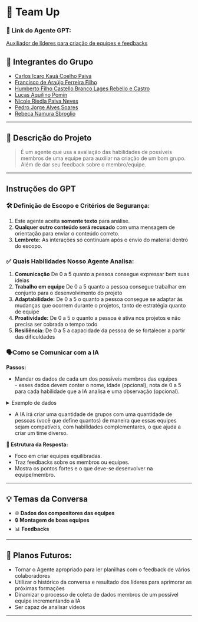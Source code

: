 # **🎯 Team Up**






### **🔗 Link do Agente GPT:** 
[Auxiliador de líderes para criação de equipes e feedbacks](https://chatgpt.com/g/g-679973e504a881918872d58966fe9e7f-team-up)






## **👥 Integrantes do Grupo** 
- [Carlos Icaro Kauã Coelho Paiva](https://github.com/C-Icaro)
- [Francisco de Araújo Ferreira Filho](https://github.com/fr4ncisco7)
- [Humberto Filho Castello Branco Lages Rebello e Castro](https://github.com/Master-Humberto)
- [Lucas Aquilino Pomin](https://github.com/pominss)
- [Nicole Riedla Paiva Neves](https://github.com/nicriedla)
- [Pedro Jorge Alves Soares](https://github.com/PedroJorgeSA)
- [Rebeca Namura Sbroglio](https://github.com/rebeca-namura)










---






## **📄 Descrição do Projeto** 
> É um agente que usa a avaliação das habilidades de possíveis membros de uma equipe para auxiliar na criação de um bom grupo. Além de dar seu feedback sobre o membro/equipe.






---






## **Instruções do GPT** 






### **🛠️ Definição de Escopo e Critérios de Segurança:** 
1. Este agente aceita **somente texto** para análise. 
2. **Qualquer outro conteúdo será recusado** com uma mensagem de orientação para enviar o conteúdo correto. 
3. **Lembrete:** As interações só continuam após o envio do material dentro do escopo. 






### **✅ Quais Habilidades Nosso Agente Analisa:** 
1. **Comunicação** 
  De 0 a 5 quanto a pessoa consegue expressar bem suas ideias
2. **Trabalho em equipe** 
  De 0 a 5 quanto a pessoa consegue trabalhar em conjunto para o desenvolvimento do projeto
3. **Adaptabilidade:** 
  De 0 a 5 o quanto a pessoa consegue se adaptar às mudanças que ocorrem durante o projetos, tanto de estratégia quanto de equipe
4. **Proatividade:** 
  De 0 a 5 o quanto a pessoa é ativa nos projetos e não precisa ser cobrada o tempo todo
5. **Resiliência:** 
  De 0 a 5 a capacidade da pessoa de se fortalecer a partir das dificuldades






### **🗣️Como se Comunicar com a IA** 






**Passos:** 
 - Mandar os dados de cada um dos possíveis membros das equipes <br>
		- esses dados devem conter o nome, idade (opcional), nota de 0 a 5 para cada habilidade que a IA analisa e uma observação (opcional).
<details>
 	<summary>Exemplo de dados</summary>
		<h3>Ana Silva</h3> (32 anos)
Descrição: Atuou como líder de projeto em uma startup, destacando-se na coordenação de equipes multidisciplinares.
Notas:




Comunicação: 5
Trabalho em Equipe: 4
Adaptabilidade: 3
Proatividade: 5
Resiliência e Controle Emocional: 4
Observação: Trabalha muito bem com a Eduarda e nunca teve atrito com nenhum funcionário. Sempre busca soluções que favoreçam a equipe.




 <h3>Bruno Costa</h3> (29 anos)
Descrição: Experiência como analista de sistemas, com foco em otimização de processos e trabalho colaborativo.
Notas:




Comunicação: 3
Trabalho em Equipe: 5
Adaptabilidade: 4
Proatividade: 3
Resiliência e Controle Emocional: 5
Observação: Tem excelente relação com o Diego, colaborando frequentemente para encontrar soluções eficientes. É muito respeitado por sua tranquilidade em momentos de pressão. </details>




- A IA irá criar uma quantidade de grupos com uma quantidade de pessoas (você que define quantos) de maneira que essas equipes sejam compatíveis, com habilidades complementares, o que ajuda a criar um time diverso.






**🎯 Estrutura da Resposta:** 
 - Foco em criar equipes equilibradas. 
 - Traz feedbacks sobre os membros ou equipes. 
 - Mostra os pontos fortes e o que deve-se desenvolver na equipe/membro.






---






## **💡 Temas da Conversa** 
- 🌐 **Dados dos compositores das equipes** 
- 🔒 **Montagem de boas equipes** 
- 📊 **Feedbacks** 






---







## **📖 Planos Futuros:** 
- Tornar o Agente apropriado para ler planilhas com o feedback de vários colaboradores
- Utilizar o histórico da conversa e resultado dos líderes para aprimorar as próximas formações
- Dinamizar o processo de coleta de dados membros de um possível equipe incrementando a IA
- Ser capaz de analisar vídeos






---

